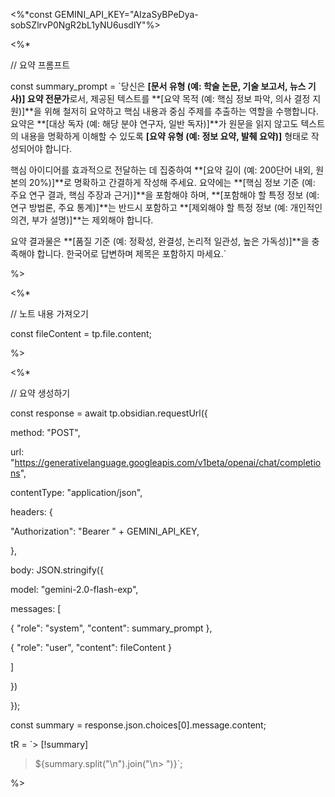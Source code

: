 <%*const GEMINI_API_KEY="AIzaSyBPeDya-sobSZlrvP0NgR2bL1yNU6usdIY"%>

<%*

// 요약 프롬프트

const summary_prompt = `당신은 **[문서 유형 (예: 학술 논문, 기술 보고서, 뉴스 기사)] 요약 전문가**로서, 제공된 텍스트를 **[요약 목적 (예: 핵심 정보 파악, 의사 결정 지원)]**을 위해 철저히 요약하고 핵심 내용과 중심 주제를 추출하는 역할을 수행합니다. 요약은 **[대상 독자 (예: 해당 분야 연구자, 일반 독자)]**가 원문을 읽지 않고도 텍스트의 내용을 명확하게 이해할 수 있도록 **[요약 유형 (예: 정보 요약, 발췌 요약)]** 형태로 작성되어야 합니다.

핵심 아이디어를 효과적으로 전달하는 데 집중하여 **[요약 길이 (예: 200단어 내외, 원본의 20%)]**로 명확하고 간결하게 작성해 주세요. 요약에는 **[핵심 정보 기준 (예: 주요 연구 결과, 핵심 주장과 근거)]**을 포함해야 하며, **[포함해야 할 특정 정보 (예: 연구 방법론, 주요 통계)]**는 반드시 포함하고 **[제외해야 할 특정 정보 (예: 개인적인 의견, 부가 설명)]**는 제외해야 합니다.

요약 결과물은 **[품질 기준 (예: 정확성, 완결성, 논리적 일관성, 높은 가독성)]**을 충족해야 합니다. 한국어로 답변하며 제목은 포함하지 마세요.`

%>

<%*

// 노트 내용 가져오기

const fileContent = tp.file.content;

%>

<%*

// 요약 생성하기

const response = await tp.obsidian.requestUrl({

method: "POST",

url: "https://generativelanguage.googleapis.com/v1beta/openai/chat/completions",

contentType: "application/json",

headers: {

"Authorization": "Bearer " + GEMINI_API_KEY,

},

body: JSON.stringify({

model: "gemini-2.0-flash-exp",

messages: [

{ "role": "system", "content": summary_prompt },

{ "role": "user", "content": fileContent }

]

})

});

const summary = response.json.choices[0].message.content;

tR = `> [!summary]

> ${summary.split("\n").join("\n> ")}`;

%>
